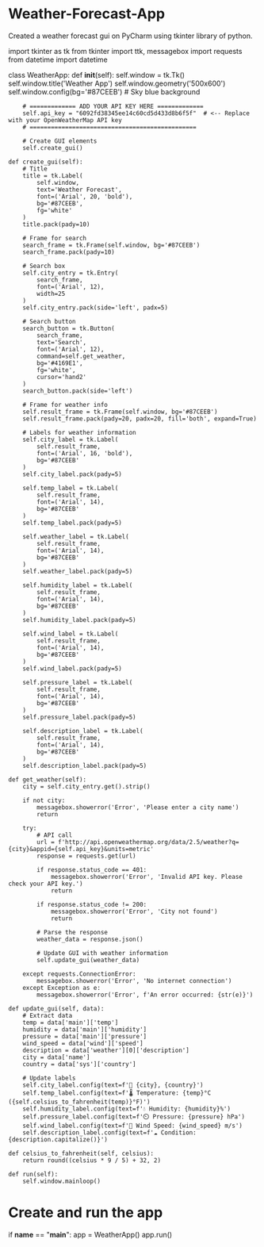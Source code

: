 # Weather-Forecast-App
Created a weather forecast gui on PyCharm using tkinter library of python.



import tkinter as tk
from tkinter import ttk, messagebox
import requests
from datetime import datetime


class WeatherApp:
    def __init__(self):
        self.window = tk.Tk()
        self.window.title('Weather App')
        self.window.geometry('500x600')
        self.window.config(bg='#87CEEB')  # Sky blue background

        # ============= ADD YOUR API KEY HERE =============
        self.api_key = "6092fd38345ee14c60cd5d433d8b6f5f"  # <-- Replace with your OpenWeatherMap API key
        # ===============================================

        # Create GUI elements
        self.create_gui()

    def create_gui(self):
        # Title
        title = tk.Label(
            self.window,
            text='Weather Forecast',
            font=('Arial', 20, 'bold'),
            bg='#87CEEB',
            fg='white'
        )
        title.pack(pady=10)

        # Frame for search
        search_frame = tk.Frame(self.window, bg='#87CEEB')
        search_frame.pack(pady=10)

        # Search box
        self.city_entry = tk.Entry(
            search_frame,
            font=('Arial', 12),
            width=25
        )
        self.city_entry.pack(side='left', padx=5)

        # Search button
        search_button = tk.Button(
            search_frame,
            text='Search',
            font=('Arial', 12),
            command=self.get_weather,
            bg='#4169E1',
            fg='white',
            cursor='hand2'
        )
        search_button.pack(side='left')

        # Frame for weather info
        self.result_frame = tk.Frame(self.window, bg='#87CEEB')
        self.result_frame.pack(pady=20, padx=20, fill='both', expand=True)

        # Labels for weather information
        self.city_label = tk.Label(
            self.result_frame,
            font=('Arial', 16, 'bold'),
            bg='#87CEEB'
        )
        self.city_label.pack(pady=5)

        self.temp_label = tk.Label(
            self.result_frame,
            font=('Arial', 14),
            bg='#87CEEB'
        )
        self.temp_label.pack(pady=5)

        self.weather_label = tk.Label(
            self.result_frame,
            font=('Arial', 14),
            bg='#87CEEB'
        )
        self.weather_label.pack(pady=5)

        self.humidity_label = tk.Label(
            self.result_frame,
            font=('Arial', 14),
            bg='#87CEEB'
        )
        self.humidity_label.pack(pady=5)

        self.wind_label = tk.Label(
            self.result_frame,
            font=('Arial', 14),
            bg='#87CEEB'
        )
        self.wind_label.pack(pady=5)

        self.pressure_label = tk.Label(
            self.result_frame,
            font=('Arial', 14),
            bg='#87CEEB'
        )
        self.pressure_label.pack(pady=5)

        self.description_label = tk.Label(
            self.result_frame,
            font=('Arial', 14),
            bg='#87CEEB'
        )
        self.description_label.pack(pady=5)

    def get_weather(self):
        city = self.city_entry.get().strip()

        if not city:
            messagebox.showerror('Error', 'Please enter a city name')
            return

        try:
            # API call
            url = f'http://api.openweathermap.org/data/2.5/weather?q={city}&appid={self.api_key}&units=metric'
            response = requests.get(url)

            if response.status_code == 401:
                messagebox.showerror('Error', 'Invalid API key. Please check your API key.')
                return

            if response.status_code != 200:
                messagebox.showerror('Error', 'City not found')
                return

            # Parse the response
            weather_data = response.json()

            # Update GUI with weather information
            self.update_gui(weather_data)

        except requests.ConnectionError:
            messagebox.showerror('Error', 'No internet connection')
        except Exception as e:
            messagebox.showerror('Error', f'An error occurred: {str(e)}')

    def update_gui(self, data):
        # Extract data
        temp = data['main']['temp']
        humidity = data['main']['humidity']
        pressure = data['main']['pressure']
        wind_speed = data['wind']['speed']
        description = data['weather'][0]['description']
        city = data['name']
        country = data['sys']['country']

        # Update labels
        self.city_label.config(text=f'📍 {city}, {country}')
        self.temp_label.config(text=f'🌡️ Temperature: {temp}°C ({self.celsius_to_fahrenheit(temp)}°F)')
        self.humidity_label.config(text=f'💧 Humidity: {humidity}%')
        self.pressure_label.config(text=f'⏲️ Pressure: {pressure} hPa')
        self.wind_label.config(text=f'💨 Wind Speed: {wind_speed} m/s')
        self.description_label.config(text=f'☁️ Condition: {description.capitalize()}')

    def celsius_to_fahrenheit(self, celsius):
        return round((celsius * 9 / 5) + 32, 2)

    def run(self):
        self.window.mainloop()


# Create and run the app
if __name__ == "__main__":
    app = WeatherApp()
    app.run()

